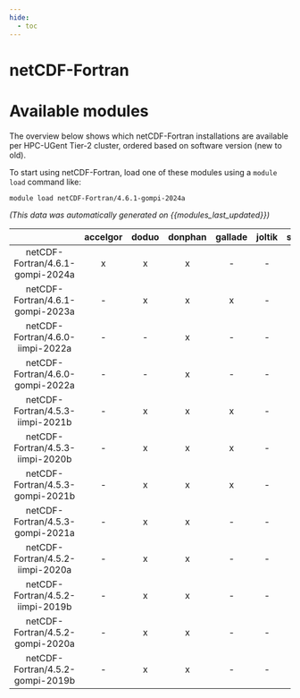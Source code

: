 ```yaml
---
hide:
  - toc
---
```


netCDF-Fortran
==============

# Available modules


The overview below shows which netCDF-Fortran installations are available per HPC-UGent Tier-2 cluster, ordered based on software version (new to old).

To start using netCDF-Fortran, load one of these modules using a `module load` command like:

```shell
module load netCDF-Fortran/4.6.1-gompi-2024a
```

*(This data was automatically generated on {{modules_last_updated}})*  

| |accelgor|doduo|donphan|gallade|joltik|shinx|skitty|
| :---: | :---: | :---: | :---: | :---: | :---: | :---: | :---: |
|netCDF-Fortran/4.6.1-gompi-2024a|x|x|x|-|-|x|x|
|netCDF-Fortran/4.6.1-gompi-2023a|-|x|x|x|-|x|x|
|netCDF-Fortran/4.6.0-iimpi-2022a|-|-|x|-|-|-|-|
|netCDF-Fortran/4.6.0-gompi-2022a|-|-|x|-|-|-|-|
|netCDF-Fortran/4.5.3-iimpi-2021b|-|x|x|x|-|-|-|
|netCDF-Fortran/4.5.3-iimpi-2020b|-|x|x|x|-|-|-|
|netCDF-Fortran/4.5.3-gompi-2021b|-|x|x|x|-|-|-|
|netCDF-Fortran/4.5.3-gompi-2021a|-|x|x|-|-|-|-|
|netCDF-Fortran/4.5.2-iimpi-2020a|-|x|x|-|-|-|-|
|netCDF-Fortran/4.5.2-iimpi-2019b|-|x|x|-|-|-|-|
|netCDF-Fortran/4.5.2-gompi-2020a|-|x|x|-|-|-|-|
|netCDF-Fortran/4.5.2-gompi-2019b|-|x|x|-|-|-|-|
